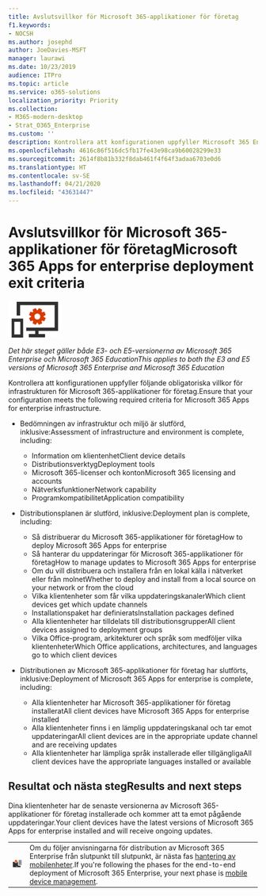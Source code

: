 ```yaml
---
title: Avslutsvillkor för Microsoft 365-applikationer för företag
f1.keywords:
- NOCSH
ms.author: josephd
author: JoeDavies-MSFT
manager: laurawi
ms.date: 10/23/2019
audience: ITPro
ms.topic: article
ms.service: o365-solutions
localization_priority: Priority
ms.collection:
- M365-modern-desktop
- Strat_O365_Enterprise
ms.custom: ''
description: Kontrollera att konfigurationen uppfyller Microsoft 365 Enterprise-villkoren för infrastrukturen för Microsoft 365-applikationer för företag.
ms.openlocfilehash: 4616c86f516dc5fb17fe43e98ca9b60028299e33
ms.sourcegitcommit: 2614f8b81b332f8dab461f4f64f3adaa6703e0d6
ms.translationtype: HT
ms.contentlocale: sv-SE
ms.lasthandoff: 04/21/2020
ms.locfileid: "43631447"
---
```

# <a name="microsoft-365-apps-for-enterprise-deployment-exit-criteria"></a><span data-ttu-id="a74e8-103">Avslutsvillkor för Microsoft 365-applikationer för företag</span><span class="sxs-lookup"><span data-stu-id="a74e8-103">Microsoft 365 Apps for enterprise deployment exit criteria</span></span>

![Fas 4: Microsoft 365-applikationer för företag](../media/deploy-foundation-infrastructure/O365proplus_icon-small.png)

<span data-ttu-id="a74e8-105">*Det här steget gäller både E3- och E5-versionerna av Microsoft 365 Enterprise och Microsoft 365 Education*</span><span class="sxs-lookup"><span data-stu-id="a74e8-105">*This applies to both the E3 and E5 versions of Microsoft 365 Enterprise and Microsoft 365 Education*</span></span>

<span data-ttu-id="a74e8-106">Kontrollera att konfigurationen uppfyller följande obligatoriska villkor för infrastrukturen för Microsoft 365-applikationer för företag.</span><span class="sxs-lookup"><span data-stu-id="a74e8-106">Ensure that your configuration meets the following required criteria for Microsoft 365 Apps for enterprise infrastructure.</span></span>

- <span data-ttu-id="a74e8-107">Bedömningen av infrastruktur och miljö är slutförd, inklusive:</span><span class="sxs-lookup"><span data-stu-id="a74e8-107">Assessment of infrastructure and environment is complete, including:</span></span>

    - <span data-ttu-id="a74e8-108">Information om klientenhet</span><span class="sxs-lookup"><span data-stu-id="a74e8-108">Client device details</span></span>
    - <span data-ttu-id="a74e8-109">Distributionsverktyg</span><span class="sxs-lookup"><span data-stu-id="a74e8-109">Deployment tools</span></span>
    - <span data-ttu-id="a74e8-110">Microsoft 365-licenser och konton</span><span class="sxs-lookup"><span data-stu-id="a74e8-110">Microsoft 365 licensing and accounts</span></span>
    - <span data-ttu-id="a74e8-111">Nätverksfunktioner</span><span class="sxs-lookup"><span data-stu-id="a74e8-111">Network capability</span></span>
    - <span data-ttu-id="a74e8-112">Programkompatibilitet</span><span class="sxs-lookup"><span data-stu-id="a74e8-112">Application compatibility</span></span>

- <span data-ttu-id="a74e8-113">Distributionsplanen är slutförd, inklusive:</span><span class="sxs-lookup"><span data-stu-id="a74e8-113">Deployment plan is complete, including:</span></span>

    - <span data-ttu-id="a74e8-114">Så distribuerar du Microsoft 365-applikationer för företag</span><span class="sxs-lookup"><span data-stu-id="a74e8-114">How to deploy Microsoft 365 Apps for enterprise</span></span>
    - <span data-ttu-id="a74e8-115">Så hanterar du uppdateringar för Microsoft 365-applikationer för företag</span><span class="sxs-lookup"><span data-stu-id="a74e8-115">How to manage updates to Microsoft 365 Apps for enterprise</span></span>
    - <span data-ttu-id="a74e8-116">Om du vill distribuera och installera från en lokal källa i nätverket eller från molnet</span><span class="sxs-lookup"><span data-stu-id="a74e8-116">Whether to deploy and install from a local source on your network or from the cloud</span></span>
    - <span data-ttu-id="a74e8-117">Vilka klientenheter som får vilka uppdateringskanaler</span><span class="sxs-lookup"><span data-stu-id="a74e8-117">Which client devices get which update channels</span></span>
    - <span data-ttu-id="a74e8-118">Installationspaket har definierats</span><span class="sxs-lookup"><span data-stu-id="a74e8-118">Installation packages defined</span></span>
    - <span data-ttu-id="a74e8-119">Alla klientenheter har tilldelats till distributionsgrupper</span><span class="sxs-lookup"><span data-stu-id="a74e8-119">All client devices assigned to deployment groups</span></span>
    - <span data-ttu-id="a74e8-120">Vilka Office-program, arkitekturer och språk som medföljer vilka klientenheter</span><span class="sxs-lookup"><span data-stu-id="a74e8-120">Which Office applications, architectures, and languages go to which client devices</span></span>

- <span data-ttu-id="a74e8-121">Distributionen av Microsoft 365-applikationer för företag har slutförts, inklusive:</span><span class="sxs-lookup"><span data-stu-id="a74e8-121">Deployment of Microsoft 365 Apps for enterprise is complete, including:</span></span>

    - <span data-ttu-id="a74e8-122">Alla klientenheter har Microsoft 365-applikationer för företag installerat</span><span class="sxs-lookup"><span data-stu-id="a74e8-122">All client devices have Microsoft 365 Apps for enterprise installed</span></span>
    - <span data-ttu-id="a74e8-123">Alla klientenheter finns i en lämplig uppdateringskanal och tar emot uppdateringar</span><span class="sxs-lookup"><span data-stu-id="a74e8-123">All client devices are in the appropriate update channel and are receiving updates</span></span>
    - <span data-ttu-id="a74e8-124">Alla klientenheter har lämpliga språk installerade eller tillgängliga</span><span class="sxs-lookup"><span data-stu-id="a74e8-124">All client devices have the appropriate languages installed or available</span></span>



## <a name="results-and-next-steps"></a><span data-ttu-id="a74e8-125">Resultat och nästa steg</span><span class="sxs-lookup"><span data-stu-id="a74e8-125">Results and next steps</span></span>

<span data-ttu-id="a74e8-126">Dina klientenheter har de senaste versionerna av Microsoft 365-applikationer för företag installerade och kommer att ta emot pågående uppdateringar.</span><span class="sxs-lookup"><span data-stu-id="a74e8-126">Your client devices have the latest versions of Microsoft 365 Apps for enterprise installed and will receive ongoing updates.</span></span>

|||
|:-------|:-----|
|![Fas 5: Hantering av mobilenheter](../media/deploy-foundation-infrastructure/mobiledevicemgmt_icon-small.png)| <span data-ttu-id="a74e8-128">Om du följer anvisningarna för distribution av Microsoft 365 Enterprise från slutpunkt till slutpunkt, är nästa fas [hantering av mobilenheter](mobility-infrastructure.md).</span><span class="sxs-lookup"><span data-stu-id="a74e8-128">If you're following the phases for the end-to-end deployment of Microsoft 365 Enterprise, your next phase is [mobile device management](mobility-infrastructure.md).</span></span> |

